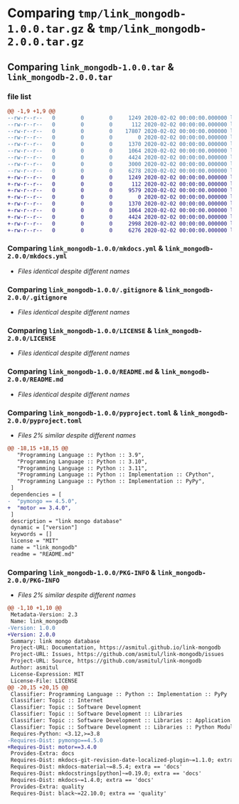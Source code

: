 # Comparing `tmp/link_mongodb-1.0.0.tar.gz` & `tmp/link_mongodb-2.0.0.tar.gz`

## Comparing `link_mongodb-1.0.0.tar` & `link_mongodb-2.0.0.tar`

### file list

```diff
@@ -1,9 +1,9 @@
--rw-r--r--   0        0        0     1249 2020-02-02 00:00:00.000000 link_mongodb-1.0.0/mkdocs.yml
--rw-r--r--   0        0        0      112 2020-02-02 00:00:00.000000 link_mongodb-1.0.0/src/link_mongodb/__init__.py
--rw-r--r--   0        0        0    17807 2020-02-02 00:00:00.000000 link_mongodb-1.0.0/src/link_mongodb/core.py
--rw-r--r--   0        0        0        0 2020-02-02 00:00:00.000000 link_mongodb-1.0.0/src/link_mongodb/py.typed
--rw-r--r--   0        0        0     1370 2020-02-02 00:00:00.000000 link_mongodb-1.0.0/.gitignore
--rw-r--r--   0        0        0     1064 2020-02-02 00:00:00.000000 link_mongodb-1.0.0/LICENSE
--rw-r--r--   0        0        0     4424 2020-02-02 00:00:00.000000 link_mongodb-1.0.0/README.md
--rw-r--r--   0        0        0     3000 2020-02-02 00:00:00.000000 link_mongodb-1.0.0/pyproject.toml
--rw-r--r--   0        0        0     6278 2020-02-02 00:00:00.000000 link_mongodb-1.0.0/PKG-INFO
+-rw-r--r--   0        0        0     1249 2020-02-02 00:00:00.000000 link_mongodb-2.0.0/mkdocs.yml
+-rw-r--r--   0        0        0      112 2020-02-02 00:00:00.000000 link_mongodb-2.0.0/src/link_mongodb/__init__.py
+-rw-r--r--   0        0        0     9579 2020-02-02 00:00:00.000000 link_mongodb-2.0.0/src/link_mongodb/core.py
+-rw-r--r--   0        0        0        0 2020-02-02 00:00:00.000000 link_mongodb-2.0.0/src/link_mongodb/py.typed
+-rw-r--r--   0        0        0     1370 2020-02-02 00:00:00.000000 link_mongodb-2.0.0/.gitignore
+-rw-r--r--   0        0        0     1064 2020-02-02 00:00:00.000000 link_mongodb-2.0.0/LICENSE
+-rw-r--r--   0        0        0     4424 2020-02-02 00:00:00.000000 link_mongodb-2.0.0/README.md
+-rw-r--r--   0        0        0     2998 2020-02-02 00:00:00.000000 link_mongodb-2.0.0/pyproject.toml
+-rw-r--r--   0        0        0     6276 2020-02-02 00:00:00.000000 link_mongodb-2.0.0/PKG-INFO
```

### Comparing `link_mongodb-1.0.0/mkdocs.yml` & `link_mongodb-2.0.0/mkdocs.yml`

 * *Files identical despite different names*

### Comparing `link_mongodb-1.0.0/.gitignore` & `link_mongodb-2.0.0/.gitignore`

 * *Files identical despite different names*

### Comparing `link_mongodb-1.0.0/LICENSE` & `link_mongodb-2.0.0/LICENSE`

 * *Files identical despite different names*

### Comparing `link_mongodb-1.0.0/README.md` & `link_mongodb-2.0.0/README.md`

 * *Files identical despite different names*

### Comparing `link_mongodb-1.0.0/pyproject.toml` & `link_mongodb-2.0.0/pyproject.toml`

 * *Files 2% similar despite different names*

```diff
@@ -18,15 +18,15 @@
   "Programming Language :: Python :: 3.9",
   "Programming Language :: Python :: 3.10",
   "Programming Language :: Python :: 3.11",
   "Programming Language :: Python :: Implementation :: CPython",
   "Programming Language :: Python :: Implementation :: PyPy",
 ]
 dependencies = [
-  "pymongo == 4.5.0",
+  "motor == 3.4.0",
 ]
 description = "link mongo database"
 dynamic = ["version"]
 keywords = []
 license = "MIT"
 name = "link_mongodb"
 readme = "README.md"
```

### Comparing `link_mongodb-1.0.0/PKG-INFO` & `link_mongodb-2.0.0/PKG-INFO`

 * *Files 2% similar despite different names*

```diff
@@ -1,10 +1,10 @@
 Metadata-Version: 2.3
 Name: link_mongodb
-Version: 1.0.0
+Version: 2.0.0
 Summary: link mongo database
 Project-URL: Documentation, https://asmitul.github.io/link-mongodb
 Project-URL: Issues, https://github.com/asmitul/link-mongodb/issues
 Project-URL: Source, https://github.com/asmitul/link-mongodb
 Author: asmitul
 License-Expression: MIT
 License-File: LICENSE
@@ -20,15 +20,15 @@
 Classifier: Programming Language :: Python :: Implementation :: PyPy
 Classifier: Topic :: Internet
 Classifier: Topic :: Software Development
 Classifier: Topic :: Software Development :: Libraries
 Classifier: Topic :: Software Development :: Libraries :: Application Frameworks
 Classifier: Topic :: Software Development :: Libraries :: Python Modules
 Requires-Python: <3.12,>=3.8
-Requires-Dist: pymongo==4.5.0
+Requires-Dist: motor==3.4.0
 Provides-Extra: docs
 Requires-Dist: mkdocs-git-revision-date-localized-plugin~=1.1.0; extra == 'docs'
 Requires-Dist: mkdocs-material~=8.5.4; extra == 'docs'
 Requires-Dist: mkdocstrings[python]~=0.19.0; extra == 'docs'
 Requires-Dist: mkdocs~=1.4.0; extra == 'docs'
 Provides-Extra: quality
 Requires-Dist: black~=22.10.0; extra == 'quality'
```

